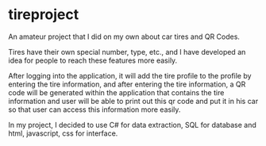 # tireproject
An amateur project that I did on my own about car tires and QR Codes.

Tires have their own special number, type, etc., and I have developed an idea for people to reach these features more easily. 

After logging into the application, it will add the tire profile to the profile by entering the tire information, and after entering the tire information, a QR code will be generated within the application that contains the tire information and user will be able to print out this qr code and put it in his car so that user can access this information more easily.

In my project, I decided to use C# for data extraction, SQL for database and html, javascript, css for interface. 


